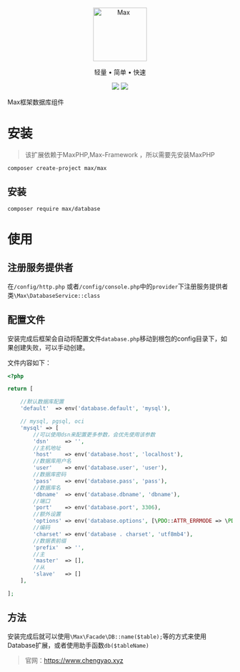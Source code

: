 <br>

<p align="center">
<img src="https://raw.githubusercontent.com/topyao/max/master/public/favicon.ico" width="120" alt="Max">
</p>

<p align="center">轻量 • 简单 • 快速</p>

<p align="center">
<img src="https://img.shields.io/badge/php-%3E%3D7.2.0-brightgreen">
<img src="https://img.shields.io/badge/license-apache%202-blue">
</p>

Max框架数据库组件

# 安装

> 该扩展依赖于MaxPHP,Max-Framework ，所以需要先安装MaxPHP

```shell
composer create-project max/max
```

## 安装

```shell
composer require max/database
```

# 使用

## 注册服务提供者

在`/config/http.php` 或者`/config/console.php`中的`provider`下注册服务提供者类`\Max\DatabaseService::class`

## 配置文件

安装完成后框架会自动将配置文件`database.php`移动到根包的config目录下，如果创建失败，可以手动创建。

文件内容如下：

```php
<?php

return [

    //默认数据库配置
    'default'  => env('database.default', 'mysql'),

    // mysql, pgsql, oci
    'mysql' => [
        //可以使用dsn来配置更多参数，会优先使用该参数
        'dsn'     => '',
        //主机地址
        'host'    => env('database.host', 'localhost'),
        //数据库用户名
        'user'    => env('database.user', 'user'),
        //数据库密码
        'pass'    => env('database.pass', 'pass'),
        //数据库名
        'dbname'  => env('database.dbname', 'dbname'),
        //端口
        'port'    => env('database.port', 3306),
        //额外设置
        'options' => env('database.options', [\PDO::ATTR_ERRMODE => \PDO::ERRMODE_EXCEPTION]),
        //编码
        'charset' => env('database . charset', 'utf8mb4'),
        //数据表前缀
        'prefix'  => '',
        //主
        'master'  => [],
        //从
        'slave'   => []
    ],

];

```

## 方法

安装完成后就可以使用`\Max\Facade\DB::name($table);`等的方式来使用Database扩展，或者使用助手函数`db($tableName)`

> 官网：https://www.chengyao.xyz
